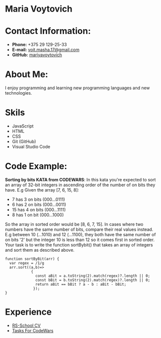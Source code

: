 # Maria Voytovich

# Contact Information:
 * **Phone:** +375 29 129-25-33
 * **E-mail:** voit.masha.17@gmail.com
 * **GitHub:** [mariyavoytovich](https://github.com/mariyavoytovich "GitHub Profile")

# About Me:
I enjoy programming and learning new programming languages and new technologies.

# Skils
* JavaScript
* HTML
* CSS
* Git (GitHub)
* Visual Studio Code

# Code Example:

<b>Sorting by bits KATA from CODEWARS</b>: In this kata you're expected to sort an array of 32-bit integers in ascending order of the number of on bits they have.
E.g Given the array [7, 6, 15, 8]: 
* 7 has 3 on bits (000...0111)
* 6 has 2 on bits (000...0011)
* 15 has 4 on bits (000...1111)
* 8 has 1 on bit (000...1000)

So the array in sorted order would be [8, 6, 7, 15].
In cases where two numbers have the same number of bits, compare their real values instead.
E.g between 10 (...1010) and 12 (...1100), they both have the same number of on bits '2' but the integer 10 is less than 12 so it comes first in sorted order.
Your task is to write the function sortBybit() that takes an array of integers and sort them as described above.

```
function sortByBit(arr) {
  var regex = /1/g
  arr.sort((a,b)=>
            { 
              const aBit = a.toString(2).match(regex)?.length || 0;
              const bBit = b.toString(2).match(regex)?.length || 0;
              return aBit == bBit ? a - b : aBit - bBit;
             });
}
```

# Experience
* [RS-School CV](https://github.com/mariyavoytovich/rsschool-cv "CV")
* [Tasks For CodeWars](https://www.codewars.com/users/https://www.codewars.com/users/mariyavoytovich "CodeWars Profile")



